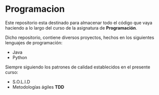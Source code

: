 # Programacion
Este repositorio esta destinado para almacenar todo el código que vaya haciendo a lo largo del curso de la asignatura de **Programación**.

Dicho repositorio, contiene diversos proyectos, hechos en los siguientes lenguajes de programación:
- Java
- Python

Siempre siguiendo los patrones de calidad establecidos en el presente curso:
- S.O.L.I.D
- Metodologías ágiles **TDD**
